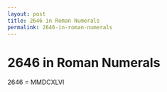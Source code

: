 ```yaml
---
layout: post
title: 2646 in Roman Numerals
permalink: 2646-in-roman-numerals
---
```


# 2646 in Roman Numerals

2646 = MMDCXLVI
